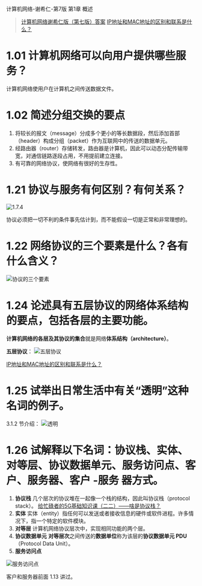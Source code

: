 ﻿计算机网络-谢希仁-第7版 第1章 概述

> [计算机网络谢希仁版（第七版）答案](https://blog.csdn.net/qq_43598138/article/details/103603514?spm=1001.2101.3001.6650.5&utm_medium=distribute.pc_relevant.none-task-blog-2%7Edefault%7EBlogCommendFromBaidu%7ERate-5-103603514-blog-121027392.pc_relevant_layerdownloadsortv1&depth_1-utm_source=distribute.pc_relevant.none-task-blog-2%7Edefault%7EBlogCommendFromBaidu%7ERate-5-103603514-blog-121027392.pc_relevant_layerdownloadsortv1&utm_relevant_index=6)
> [IP地址和MAC地址的区别和联系是什么？](https://www.zhihu.com/question/49335649/answer/2053706013)


# 1.01 **计算机网络可以向用户提供哪些服务？**
计算机网络使用户在计算机之间传送数据文件。
# 1.02 **简述分组交换的要点**
1. 将较长的报文（message）分成多个更小的等长数据段，然后添加首部（header）构成分组（packet）作为互联网中的传送的数据单元。
2. 经路由器（router）存储转发，路由器是计算机，因此可以动态分配传输带宽，对通信链路逐段占用，不用提前建立连接。
3. 有可靠的网络协议，使网络有很好的生存性。


# 1.21 **协议与服务有何区别？有何关系？**

![1.7.4](https://img-blog.csdnimg.cn/31f226445f964e4a864c0d6ad3d4017e.png)

协议必须把一切不利的条件事先估计到，而不能假设一切是正常和非常理想的。

# 1.22 **网络协议的三个要素是什么？各有什么含义？**

![协议的三个要素](https://img-blog.csdnimg.cn/aa23cde223f54e138439fbfe6c8d5c63.png)

# 1.24 **论述具有五层协议的网络体系结构的要点，包括各层的主要功能。**

**计算机网络的各层及其协议的集合**就是网络**体系结构（architecture）**。

**五层协议**：
![五层协议](https://img-blog.csdnimg.cn/3f3e84e025b044f39a3ef9c40b9d6138.png)

[IP地址和MAC地址的区别和联系是什么？](https://www.zhihu.com/question/49335649/answer/2053706013)

# 1.25 **试举出日常生活中有关“透明”这种名词的例子。**

3.1.2 节介绍：
![透明](https://img-blog.csdnimg.cn/ce6400abcaef4f64b5725bbe73afec82.png)
<br/>

# 1.26 **试解释以下名词：协议栈、实体、对等层、协议数据单元、服务访问点、客户、服务器、客户 -服务 器方式。**

1. **协议栈**
几个层次的协议堆在一起像一个栈的结构，因此叫协议栈（protocol stack）。
[给忙碌者的5G基础知识课（二二）——啥是协议栈？](https://zhuanlan.zhihu.com/p/108875521)
2. **实体**
实体（entity）指任何可以发送或者接收信息的硬件或软件进程。许多情况下，指一个特定的软件模块。
3. **对等层**
计算机网络协议层次中，实现相同功能的两个层。
4. **协议数据单元**
**对等层次**之间传送的**数据单位**称为该层的**协议数据单元 PDU**（Protocol Data Unit）。
5. **服务访问点**

![服务访问点](https://img-blog.csdnimg.cn/a3d3f15d3fe045b887ebf71a7656c429.png)

客户和服务器前面 1.13 讲过。










